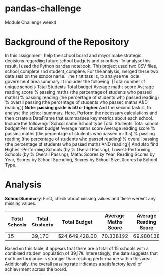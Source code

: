 # pandas-challenge
Module Challenge week4
# Background of the Repository
In this assignment, help the school board and mayor make strategic decisions regarding future school budgets and priorities.
To analyse this result, I used the Python pandas notebook. 
This project used two CSV files, school_complete and student_complete. 
For the analysis, merged these two data sets on the school name. 
The first task is, to analyse the local government area summary. It includes the following. 
[Total number of unique schools
Total Students
Total budget
Average maths score
Average reading score
% passing maths (the percentage of students who passed maths)
% passing reading (the percentage of students who passed reading)
% overall passing (the percentage of students who passed maths AND reading)]
**Note**: **passing grade is 50 or higher**
And the second task is, to analyse the school summary. Here, Perform the necessary calculations and then create a DataFrame that summarises key metrics about each school. Include the following:
[School name
School type
Total Students
Total school budget
Per student budget
Average maths score
Average reading score
% passing maths (the percentage of students who passed maths)
% passing reading (the percentage of students who passed reading)
% overall passing (the percentage of students who passed maths AND reading)]
And also find Highest-Performing Schools (by % Overall Passing), Lowest-Performing Schools (by % Overall Passing), Maths Scores by Year, Reading Scores by Year, Scores by School Spending, Scores by School Size, Scores by School Type. 

# Analysis 
**School Summary:**
First, check about missing values and there weren't any missing values. 

|Total Schools	|Total Students	|Total Budget	|Average Maths Score	|Average Reading Score	|% Passing Maths	|% Passing Reading	|% Overall Passing
|-------------  |-------------- |-------------|---------------------|-----------------------|-----------------|-------------------|----------------|
|15	            |39,170	        |$24,649,428.00	      |70.338192	            |69.980138	      |86.078632	  |84.426857	        |72.808272

Based on this table, it appears that there are a total of 15 schools with a combined student population of 39,170. Interestingly, the data suggests that math performance is stronger than reading performance within this area. Additionally, the overall passing rate indicates a satisfactory level of achievement across the board. 

















